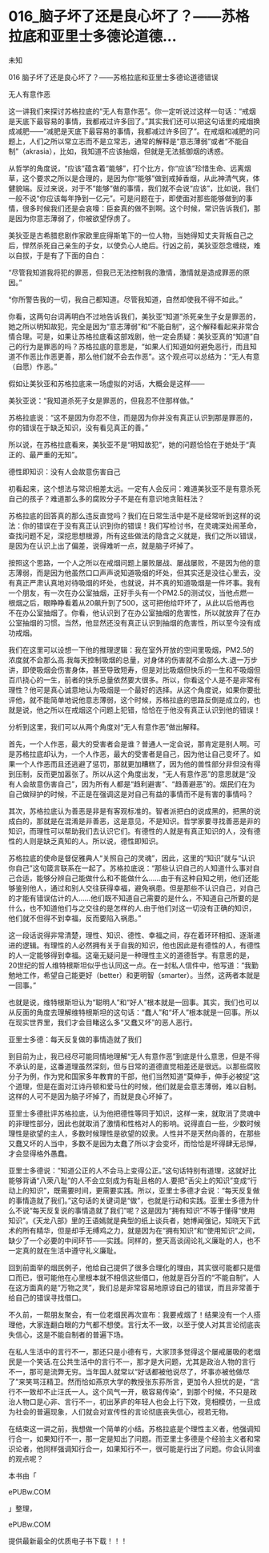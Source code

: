 # 016_脑子坏了还是良心坏了？——苏格拉底和亚里士多德论道德...

未知

016 脑子坏了还是良心坏了？——苏格拉底和亚里士多德论道德错误

无人有意作恶

这一讲我们来探讨苏格拉底的“无人有意作恶”。你一定听说过这样一句话：“戒烟是天底下最容易的事情，我都戒过许多回了。”其实我们还可以把这句话里的戒烟换成减肥——“减肥是天底下最容易的事情，我都减过许多回了”。在戒烟和减肥的问题上，人们之所以常立志而不是立常志，通常的解释是“意志薄弱”或者“不能自制”（akrasia），比如，我知道不应该抽烟，但就是无法抵御烟的诱惑。

从哲学的角度说，“应该”蕴含着“能够”，打个比方，你“应该”珍惜生命、远离烟草，这个要求之所以是合理的，是因为你“能够”做到戒掉香烟，从此神清气爽，体健貌端。反过来说，对于不“能够”做的事情，我们就不会说“应该”，比如说，我们一般不说“你应该每年挣到一亿元”。可是问题在于，即使面对那些能够做到的事情，很多时候我们还是会哀嚎：臣妾真的做不到啊。这个时候，常识告诉我们，那是因为你意志薄弱了，你被欲望俘虏了。

美狄亚是古希腊悲剧作家欧里庇得斯笔下的一位人物，当她得知丈夫背叛自己之后，悍然杀死自己亲生的子女，以使负心人绝后。行凶之前，美狄亚怨念缠绕，难以自拔，于是有了下面的自白：

“尽管我知道我将犯的罪恶，但我已无法控制我的激情，激情就是造成罪恶的原因。”

“你所警告我的一切，我自己都知道。尽管我知道，自然却使我不得不如此。”

你看，这两句台词再明白不过地告诉我们，美狄亚“知道”杀死亲生子女是罪恶的，她之所以明知故犯，完全是因为“意志薄弱”和“不能自制”，这个解释看起来非常合情合理。可是，如果让苏格拉底看这部戏剧，他一定会质疑：美狄亚真的“知道”自己的行为是罪恶的吗？苏格拉底的意思是，“如果人们知道如何避免恶行，而且知道不作恶比作恶更善，那么他们就不会去作恶”。这个观点可以总结为：“无人有意（自愿）作恶。”

假如让美狄亚和苏格拉底来一场虚拟的对话，大概会是这样——

美狄亚说：“我知道杀死子女是罪恶的，但我忍不住那样做。”

苏格拉底说：“这不是因为你忍不住，而是因为你并没有真正认识到那是罪恶的，你的错误在于缺乏知识，没有看见真正的善。”

所以说，在苏格拉底看来，美狄亚不是“明知故犯”，她的问题恰恰在于她处于“真正的、最严重的无知”。

德性即知识：没有人会故意伤害自己

初看起来，这个想法与常识相差太远。一定有人会反问：难道美狄亚不是有意杀死自己的孩子？难道那么多的腐败分子不是在有意识地贪赃枉法？

苏格拉底的回答真的那么违反直觉吗？我们在日常生活中是不是经常听到这样的说法：你的错误在于没有真正认识到你的错误！我们写检讨书，在灵魂深处闹革命，查找问题不足，深挖思想根源，所有这些做法的隐含之义就是，我们之所以错误，是因为在认识上出了偏差，说得难听一点，就是脑子坏掉了。

按照这个思路，一个人之所以在戒烟问题上屡败屡战、屡战屡败，不是因为他的意志薄弱，而是因为他虽然口口声声说知道吸烟的坏处，但其实还是没往心里去，没有真正严肃认真地对待吸烟的坏处，也就说，并不真的知道吸烟是一件坏事。我有一个朋友，有一次在办公室抽烟，正好手头有一个PM2.5的测试仪，当他点燃一根烟之后，眼睁睁看着从20飙升到了500，这可把他给吓坏了，从此以后他再也不在办公室抽烟了。你看，他认识到了在办公室抽烟的危害性，所以就放弃了在办公室抽烟的习惯。当然，他显然还没有真正认识到抽烟的危害性，所以至今没有成功戒烟。

我们在这里可以设想一下他的推理逻辑：我在室外开放的空间里吸烟，PM2.5的浓度就不会那么高.我每天控制吸烟的总量，对身体的伤害就不会那么大.退一万步讲，即使吸烟会伤害身体，甚至导致短寿，但是对比吸烟但快乐的一生和不吸烟但百爪挠心的一生，前者的快乐总量依然要大很多。所以，你看这个人是不是非常有理性？他可是真心诚意地认为吸烟是一个最好的选择。从这个角度说，如果你要批评他，就不能简单地说他意志薄弱，这个时候，苏格拉底的思路反倒是成立的，也就是说，他之所以在戒烟这个问题上犯错，恰恰在于他没有真正认识到他的错误！

分析到这里，我们可以从两个角度对“无人有意作恶”做出解释。

首先，一个人作恶，最大的受害者会是谁？普通人一定会说，那肯定是别人啊。可是苏格拉底却认为，一个人作恶，最大的受害者是自己，因为他让自己变坏了。如果一个人作恶而且还逃避了惩罚，那就更加糟糕了，因为他的兽性部分非但没有得到压制，反而更加嚣张了。所以从这个角度出发，“无人有意作恶”的意思就是“没有人会故意伤害自己”，因为所有人都是“趋利避害”、“趋善避恶”的。烟民们在为自己做辩护的时候，不正是在强调这是对自己有益的事情而不是有害的事情吗？

其次，苏格拉底认为善恶是非是有客观标准的。智者派把白的说成黑的，把黑的说成白的，那就是在混淆是非善恶，这是意见，不是知识。哲学家要寻找善恶是非的知识，而理性可以帮助我们去认识它们。有德性的人就是有真正知识的人，没有德性的人则是缺乏真知的人。所以说，德性即知识。

苏格拉底的使命是督促雅典人“关照自己的灵魂”，因此，这里的“知识”就与“认识你自己”这句箴言联系在一起了。苏格拉底说：“那些认识自己的人知道什么事对自己合适，能够分辨自己能做什么和不能做什么……由于有这种自知之明，他们还能够鉴别他人，通过和别人交往获得幸福，避免祸患。但是那些不认识自己，对自己的才能有错误估计的人……他们既不知道自己需要的是什么，不知道自己所要的是什么，也不知道他们与之交往的是怎样的人.由于他们对这一切没有正确的知识，他们就不但得不到幸福，反而要陷入祸患。”

这一段话说得非常清楚，理性、知识、德性、幸福之间，存在着环环相扣、逐渐递进的逻辑。有理性的人必然拥有关于自我的知识，他也因此是有德性的人，有德性的人一定能够得到幸福。这毫无疑问是一种理性主义的道德哲学。有意思的是，20世纪的哲人维特根斯坦似乎也认同这一点。在一封私人信件中，他写道：“我勤勉地工作，希望自己能更好（better）和更明智（smarter）。当然，这两者本就是一回事。”

也就是说，维特根斯坦认为“聪明人”和“好人”根本就是一回事。其实，我们也可以从反面的角度去理解维特根斯坦的这句话：“蠢人”和“坏人”根本就是一回事。所以在现实世界里，我们才会目睹这么多“又蠢又坏”的恶人恶行。

亚里士多德：每天反复做的事情造就了我们

到目前为止，我已经尽可能同情地理解“无人有意作恶”到底是什么意思，但是不得不承认的是，这番道理虽然深刻，但与日常的道德直觉相差还是很远。以那些腐败分子为例，作为党和国家多年教育的干部，他们当然知道“莫伸手，伸手必被捉”这个道理，但是在面对江诗丹顿和爱马仕的时候，他们就是会意志薄弱，难以自制。这样的人可不是因为脑子坏掉了，而就是良心坏掉了。

亚里士多德批评苏格拉底，认为他把德性等同于知识，这样一来，就取消了灵魂中的非理性部分，因此也就取消了激情和性格对人的影响。说得直白一些，少数时候理性是欲望的主人，多数时候理性是欲望的奴隶。人性并不是天然向善的，在那些又蠢又坏的人当中，多数不是因为太蠢了所以才会变坏，而恰恰是坏得肆无忌惮，才会显得格外愚蠢。

亚里士多德说：“知道公正的人不会马上变得公正。”这句话特别有道理，这就好比能够背诵“八荣八耻”的人不会立刻成为有耻且格的人.要把“舌尖上的知识”变成“行动上的知识”，既需要时间，更需要实践。所以，亚里士多德才会说：“每天反复做的事情造就了我们。”这句话的关键词是“做”，也就是行动和实践。亚里士多德为什么不说“每天反复说的事情造就了我们”呢？这是因为“拥有知识”不等于懂得“使用知识”。《天龙八部》里的王语嫣就是典型的纸上谈兵者，她博闻强记，知晓天下武术的所有精华，但是却手无缚鸡之力，就是因为在“拥有知识”和“使用知识”之间，缺少了一个必要的中间环节——实践。同样的，整天高谈阔论礼义廉耻的人，也不一定真的就在生活中遵守礼义廉耻。

回到前面举的烟民例子，他给自己提供了很多合理化的理由，其实很可能都只是借口而已，很可能他在心里根本就不相信这些借口，他就是百分百的“不能自制”。人在这方面真的是“万物之灵”，我们总是非常容易地原谅自己的错误，而且非常善于给自己的错误寻找借口。

不久前，一帮朋友聚会，有一位老烟民再次宣布：我要戒烟了！结果没有一个人搭理他，大家连翻白眼的力气都不想使。言行太不一致，以至于使人对其言论彻底丧失信心，这是不能自制者的普遍下场。

在私人生活中的言行不一，那还只是小德有亏，大家顶多觉得这个屡戒屡吸的老烟民是一个笑话.在公共生活中的言行不一，那才是大问题，尤其是政治人物的言行不一，那可是流弊无穷。当年国人就常以“好话都被他说尽了，坏事亦被他做尽了”来笑骂汪精卫。然而恰如燕京大学的教授张东荪所言，更加令人担忧的是，“言行不一致却不止汪氏一人。这个风气一开，极容易传染”，到那个时候，不只是政治人物口是心非、言行不一，初出茅庐的年轻人也会上行下效，竞相模仿，一旦成为社会的普遍现象，人们就会对宣传性的言论彻底丧失信心，视若无物。

在结束这一讲之前，我想做一个简单的小结。苏格拉底是个理性主义者，他强调知行合一，如果知行不一，那一定是知出了问题。而亚里士多德是个经验主义者和常识论者，他同样强调知行合一，如果知行不一，很可能是行出了问题。你会认同谁的观点呢？

本书由「

ePUBw.COM

」整理，

ePUBw.COM

提供最新最全的优质电子书下载！！！